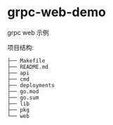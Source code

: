 # grpc-web-demo

grpc web 示例

项目结构:
```
├── Makefile
├── README.md
├── api
├── cmd
├── deployments
├── go.mod
├── go.sum
├── lib
├── pkg
└── web

```